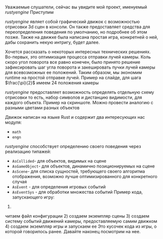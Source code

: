Уважаемые слушатели, сейчас вы увидите мой проект, именуемый *rustyengine*
Приступим

*rustyengine* являет собой графический движок с возможностью отрисовки 3d сцен в консоли. Он также предоставляет средства для переопределения поведения по умолчанию, но подробнее об этом позже. Также на движке была написана простая игра, конкретней о ней, дабы
сохранить некую интригу, будет далее.

Хочется рассказать о некоторых интересных технических решениях.
Во-первых, это оптимизация процесса отправки лучей камеры. Коль скоро угол поворота все равно конечен, было принято решение зафиксировать шаг угла поворота и закешировать пучки лучей камеры для всевозможных ее положений. Таким образом, мы экономим runtime на простой отправке лучей. Пример на слайде, для шага $\frac{\pi}{2}$ имеем 24 положения камеры

*rustyengine* предоставляет возможность определять отдельную схему отрисовки то есть, набор символов и дистанцию видимости, для каждого объекта. Пример на скриншоте. Можно провести аналогию с разными цветами разных объектов

Движок написан на языке Rust и содержит два интересующих нас модуля:
- `math`
- `engn`

*rustyengine* способствует определению своего поведения через реализацию типажей:
- `AsCollided`- для объектов, видимых на сцене
- `AsGameObject`- для объектов, динамично позиционируемых на сцене
- `AsScene`- для списка сущностей, требующего своего алгоритма отображения, возможно лучше оптимизированного для конкретного случая
- `AsEvent` - для определения игровых событий
- `AsEventSys` - для обработки
множества событий
Пример кода, запускающего игру:
1)
читаем файл конфигурации
2) создаем экземпляр сцены
3) создаем систему событий
движений камеры, предоставляемую самим
движком
4) создаем экземпляр игры и
запускаем ее
Это кусочек кода из игры, о которой
говорилось ранее. Давайте наконец
посмотрим на нее.